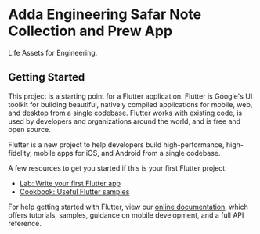 # Adda Engineering Safar Note Collection and Prew App

Life Assets for Engineering.

## Getting Started

This project is a starting point for a Flutter application.
Flutter is Google's UI toolkit for building beautiful, natively compiled applications for mobile, web, and desktop from a single codebase. Flutter works with existing code, is used by developers and organizations around the world, and is free and open source.

Flutter is a new project to help developers build high-performance, high-fidelity, mobile apps for iOS, and Android from a single codebase.

A few resources to get you started if this is your first Flutter project:

- [Lab: Write your first Flutter app](https://flutter.dev/docs/get-started/codelab)
- [Cookbook: Useful Flutter samples](https://flutter.dev/docs/cookbook)

For help getting started with Flutter, view our
[online documentation](https://flutter.dev/docs), which offers tutorials,
samples, guidance on mobile development, and a full API reference.
